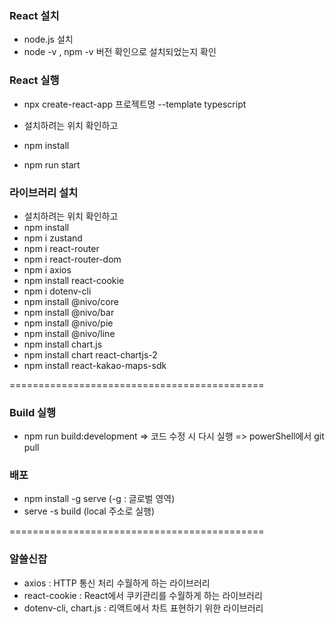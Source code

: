 ### React 설치
- node.js 설치
- node -v , npm -v 버전 확인으로 설치되었는지 확인

### React 실행
- npx create-react-app 프로젝트명 --template typescript
  
- 설치하려는 위치 확인하고
- npm install
- npm run start

### 라이브러리 설치
- 설치하려는 위치 확인하고
- npm install
- npm i zustand
- npm i react-router
- npm i react-router-dom
- npm i axios
- npm install react-cookie
- npm i dotenv-cli
- npm install @nivo/core
- npm install @nivo/bar
- npm install @nivo/pie
- npm install @nivo/line
- npm install chart.js
- npm install chart react-chartjs-2
- npm install react-kakao-maps-sdk
  
============================================

### Build 실행
- npm run build:development
=> 코드 수정 시 다시 실행
=> powerShell에서 git pull

### 배포
- npm install -g serve (-g : 글로벌 영역)
- serve -s build (local 주소로 실행)
  
============================================

### 알쓸신잡
- axios : HTTP 통신 처리 수월하게 하는 라이브러리
- react-cookie : React에서 쿠키관리를 수월하게 하는 라이브러리
- dotenv-cli, chart.js : 리액트에서 차트 표현하기 위한 라이브러리
